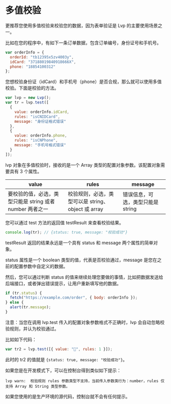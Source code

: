 # 多值校验

更推荐您使用多值校验来校验您的数据，因为表单验证是 Lvp 的主要使用场景之一。

比如在您的程序中，有如下一条订单数据，包含订单编号，身份证号和手机号。

```js
var orderInfo = {
  orderId: "tb12395x5zv4003y",
  idCard: "37188019840918666X",
  phone: "18854100312"
};
```

您想校验身份证（idCard）和手机号（phone）是否合规，那么就可以使用多值校验。下面是校验的方法。

```js
var lvp = new Lvp();
var tr = lvp.test([
  {
    value: orderInfo.idCard,
    rules: "isCNIDCard",
    message: "身份证格式错误"
  },
  {
    value: orderInfo.phone,
    rules: "isCNPhone",
    message: "手机号格式错误"
  }
]);
```

lvp 对象在多值校验时，接收的是一个 Array 类型的配置对象参数。该配置对象需要具有 3 个属性。

| value                                                    | rules                                              | message                           |
| -------------------------------------------------------- | -------------------------------------------------- | --------------------------------- |
| 要校验的值，必选，类型只能是 string 或者 number 两者之一 | 校验规则，必选，类型可以是 string、object 或 array | 错误信息，可选，类型只能是 string |

您可以通过 test 方法的返回值 testResult 来查看校验结果。

```js
console.log(tr); // {status: true, message: "校验成功"}
```

testResult 返回的结果永远是一个具有 status 和 message 两个属性的简单对象。

status 属性是一个 boolean 类型的值，代表是否校验通过，message 是您在之前的配置参数中自定义的数据。

然后，您可以通过判断 status 的值来继续处理您要做的事情，比如把数据发送给后端接口，或者弹出错误提示，让用户重新填写他的数据。

```js
if (tr.status) {
  fetch("https://example.com/order", { body: orderInfo });
} else {
  alert(tr.message);
}
```

注意：当您在调用 lvp.test 传入的配置对象参数格式不正确时，lvp 会自动忽略校验规则，并认为校验通过。

比如如下代码：

```js
var tr2 = lvp.test([{ value: "🐻", rules: 1 }]);
```

此时的 tr2 的值就是 `{status: true, message: "校验成功"}`。

如果您是在开发模式下，可以在控制台得到类似如下提示：

```text
lvp warn:  校验规则 rules 参数类型不支持，当前传入参数类行为：number，rules 仅支持 Array 和 String 类型参数。
```

如果您使用的是生产环境的源代码，控制台就不会有任何提示。
